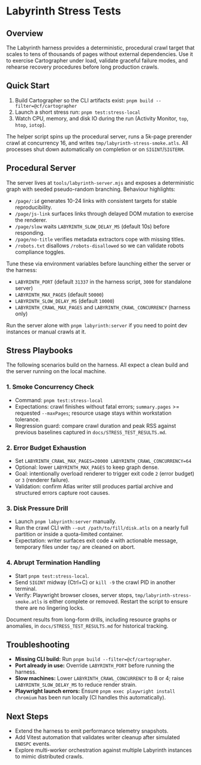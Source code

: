 # Labyrinth Stress Tests

## Overview
The Labyrinth harness provides a deterministic, procedural crawl target that scales to tens of thousands of pages without external dependencies. Use it to exercise Cartographer under load, validate graceful failure modes, and rehearse recovery procedures before long production crawls.

## Quick Start
1. Build Cartographer so the CLI artifacts exist: `pnpm build --filter=@cf/cartographer`
2. Launch a short stress run: `pnpm test:stress-local`
3. Watch CPU, memory, and disk IO during the run (Activity Monitor, `top`, `htop`, `iotop`).

The helper script spins up the procedural server, runs a 5k-page prerender crawl at concurrency 16, and writes `tmp/labyrinth-stress-smoke.atls`. All processes shut down automatically on completion or on `SIGINT`/`SIGTERM`.

## Procedural Server
The server lives at `tools/labyrinth-server.mjs` and exposes a deterministic graph with seeded pseudo-random branching. Behaviour highlights:
- `/page/:id` generates 10-24 links with consistent targets for stable reproducibility.
- `/page/js-link` surfaces links through delayed DOM mutation to exercise the renderer.
- `/page/slow` waits `LABYRINTH_SLOW_DELAY_MS` (default 10s) before responding.
- `/page/no-title` verifies metadata extractors cope with missing titles.
- `/robots.txt` disallows `/robots-disallowed` so we can validate robots compliance toggles.

Tune these via environment variables before launching either the server or the harness:
- `LABYRINTH_PORT` (default `31337` in the harness script, `3000` for standalone server)
- `LABYRINTH_MAX_PAGES` (default `50000`)
- `LABYRINTH_SLOW_DELAY_MS` (default `10000`)
- `LABYRINTH_CRAWL_MAX_PAGES` and `LABYRINTH_CRAWL_CONCURRENCY` (harness only)

Run the server alone with `pnpm labyrinth:server` if you need to point dev instances or manual crawls at it.

## Stress Playbooks
The following scenarios build on the harness. All expect a clean build and the server running on the local machine.

### 1. Smoke Concurrency Check
- Command: `pnpm test:stress-local`
- Expectations: crawl finishes without fatal errors; `summary.pages` >= requested `--maxPages`; resource usage stays within workstation tolerance.
- Regression guard: compare crawl duration and peak RSS against previous baselines captured in `docs/STRESS_TEST_RESULTS.md`.

### 2. Error Budget Exhaustion
- Set `LABYRINTH_CRAWL_MAX_PAGES=20000 LABYRINTH_CRAWL_CONCURRENCY=64`
- Optional: lower `LABYRINTH_MAX_PAGES` to keep graph dense.
- Goal: intentionally overload renderer to trigger exit code `2` (error budget) or `3` (renderer failure).
- Validation: confirm Atlas writer still produces partial archive and structured errors capture root causes.

### 3. Disk Pressure Drill
- Launch `pnpm labyrinth:server` manually.
- Run the crawl CLI with `--out /path/to/fill/disk.atls` on a nearly full partition or inside a quota-limited container.
- Expectation: writer surfaces exit code `4` with actionable message, temporary files under `tmp/` are cleaned on abort.

### 4. Abrupt Termination Handling
- Start `pnpm test:stress-local`.
- Send `SIGINT` midway (Ctrl+C) or `kill -9` the crawl PID in another terminal.
- Verify: Playwright browser closes, server stops, `tmp/labyrinth-stress-smoke.atls` is either complete or removed. Restart the script to ensure there are no lingering locks.

Document results from long-form drills, including resource graphs or anomalies, in `docs/STRESS_TEST_RESULTS.md` for historical tracking.

## Troubleshooting
- **Missing CLI build:** Run `pnpm build --filter=@cf/cartographer`.
- **Port already in use:** Override `LABYRINTH_PORT` before running the harness.
- **Slow machines:** Lower `LABYRINTH_CRAWL_CONCURRENCY` to 8 or 4; raise `LABYRINTH_SLOW_DELAY_MS` to reduce render strain.
- **Playwright launch errors:** Ensure `pnpm exec playwright install chromium` has been run locally (CI handles this automatically).

## Next Steps
- Extend the harness to emit performance telemetry snapshots.
- Add Vitest automation that validates writer cleanup after simulated `ENOSPC` events.
- Explore multi-worker orchestration against multiple Labyrinth instances to mimic distributed crawls.
